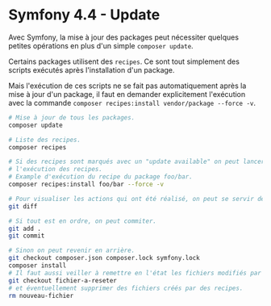 # Symfony 4.4 - Update

Avec Symfony, la mise à jour des packages peut nécessiter quelques petites opérations en plus d'un simple `composer update`.

Certains packages utilisent des `recipes`.
Ce sont tout simplement des scripts exécutés après l'installation d'un package.

Mais l'exécution de ces scripts ne se fait pas automatiquement après la mise à jour d'un package, il faut en demander explicitement l'exécution avec la commande `composer recipes:install vendor/package --force -v`.

```bash
# Mise à jour de tous les packages.
composer update

# Liste des recipes.
composer recipes

# Si des recipes sont marqués avec un "update available" on peut lancer
# l'exécution des recipes.
# Example d'exécution du recipe du package foo/bar.
composer recipes:install foo/bar --force -v

# Pour visualiser les actions qui ont été réalisé, on peut se servir de git.
git diff

# Si tout est en ordre, on peut commiter.
git add .
git commit

# Sinon on peut revenir en arrière.
git checkout composer.json composer.lock symfony.lock
composer install
# Il faut aussi veiller à remettre en l'état les fichiers modifiés par les recipes...
git checkout fichier-a-reseter
# et éventuellement supprimer des fichiers créés par des recipes.
rm nouveau-fichier
```

